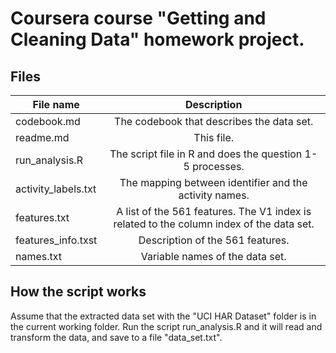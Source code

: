 # Coursera course "Getting and Cleaning Data" homework project. 

## Files

|File name              |  Description  |
|-----------------------|:-------------:|
|codebook.md            |  The codebook that describes the data set.            |
|readme.md              | This file.                                            |  
|run_analysis.R         |The script file in R and does the question 1-5 processes.   |
|activity_labels.txt    |The mapping between identifier and the activity names. |
|features.txt           |A list of the 561 features. The V1 index is related to the column index of the data set.                           | 
|features_info.txst     | Description of the 561 features.                      | 
|names.txt              | Variable names of the data set. |

## How the script works 
Assume that the extracted data set with the "UCI HAR Dataset" folder is in the current working folder. Run the script 
run_analysis.R and it will read and transform the data, and save to a file "data_set.txt". 






 

